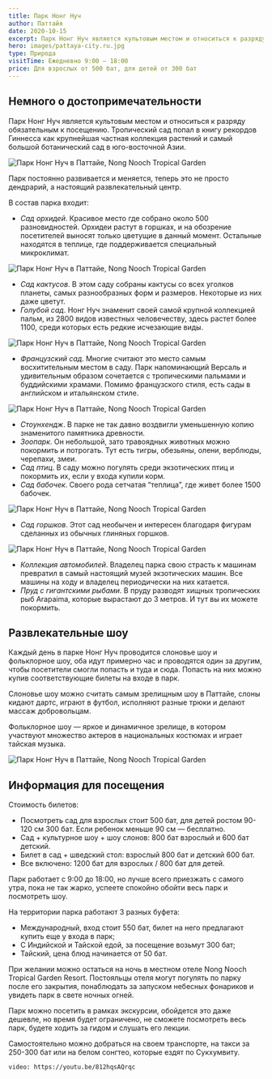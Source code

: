```yaml
---
title: Парк Нонг Нуч
author: Паттайя
date: 2020-10-15
excerpt: Парк Нонг Нуч является культовым местом и относиться к разряду обязательным к посещению.
hero: images/pattaya-city.ru.jpg
type: Природа
visitTime: Ежедневно 9:00 – 18:00
price: Для взрослых от 500 бат, для детей от 300 бат
---
```


## Немного о достопримечательности
Парк Нонг Нуч является культовым местом и относиться к разряду обязательным к посещению. Тропический сад попал в книгу рекордов Гиннесса как крупнейшая частная коллекция растений и самый большой ботанический сад в юго-восточной Азии.

![Парк Нонг Нуч в Паттайе, Nong Nooch Tropical Garden](images/enjourney.ru.jpg "Источник enjourney.ru")

Парк постоянно развивается и меняется, теперь это не просто дендрарий, а настоящий развлекательный центр. 

В состав парка входит:
- *Сад орхидей*. Красивое место где собрано около 500 разновидностей. Орхидеи растут в горшках, и на обозрение посетителей выносят только цветущие в данный момент. Остальные находятся в теплице, где поддерживается специальный микроклимат.

![Парк Нонг Нуч в Паттайе, Nong Nooch Tropical Garden](images/nongnoochtropicalgarden.com.jpg "Источник nongnoochtropicalgarden.com")
- *Сад кактусов*. В этом саду собраны кактусы со всех уголков планеты, самых разнообразных форм и размеров. Некоторые из них даже цветут.
- *Голубой сад*. Нонг Нуч знаменит своей самой крупной коллекцией пальм, из 2800 видов известных человечеству, здесь растет более 1100, среди которых есть редкие исчезающие виды.

![Парк Нонг Нуч в Паттайе, Nong Nooch Tropical Garden](images/cokostravel.ru.jpg "Источник cokostravel.ru")
- *Французский сад*. Многие считают это место самым восхитительным местом в саду. Парк напоминающий Версаль и удивительным образом сочетается с тропическими пальмами и буддийскими храмами. Помимо французского стиля, есть сады в английском и итальянском стиле.

![Парк Нонг Нуч в Паттайе, Nong Nooch Tropical Garden](images/allturizm.ru.jpg "Источник allturizm.ru")
- *Стоунхендж*. В парке не так давно воздвигли уменьшенную копию знаменитого памятника древности. 
- *Зоопарк*. Он небольшой, зато травоядных животных можно покормить и потрогать. Тут есть тигры, обезьяны, олени, верблюды, черепахи, змеи.
- *Сад птиц*. В саду можно погулять среди экзотических птиц и покормить их, если у входа купили корм.
- *Сад бабочек*. Своего рода сетчатая “теплица”, где живет более 1500 бабочек. 

![Парк Нонг Нуч в Паттайе, Nong Nooch Tropical Garden](images/nongnoochtropicalgarden.com2.jpg "Источник nongnoochtropicalgarden.com")
- *Сад горшков*. Этот сад необычен и интересен благодаря фигурам сделанных из обычных глиняных горшков.

![Парк Нонг Нуч в Паттайе, Nong Nooch Tropical Garden](images/nongnoochtropicalgarden.com1.jpg "Источник nongnoochtropicalgarden.com")
- *Коллекция автомобилей*. Владелец парка свою страсть к машинам превратил в самый настоящий музей экзотических машин. Все машины на ходу и владелец периодически на них катается.
- *Пруд с гигантскими рыбами*. В пруду разводят хищных тропических рыб Arapaima, которые вырастают до 3 метров. И тут вы их можете покормить.
 
## Развлекательные шоу
Каждый день в парке Нонг Нуч проводится слоновье шоу и фольклорное шоу, оба идут примерно час и проводятся один за другим, чтобы посетители смогли попасть и туда и сюда. Попасть на них можно купив соответствующие билеты на входе в парк.

Слоновье шоу можно считать самым зрелищным шоу в Паттайе, слоны кидают дартс, играют в футбол, исполняют разные трюки и делают массаж добровольцам.

Фольклорное шоу — яркое и динамичное зрелище, в котором участвуют множество актеров в национальных костюмах и играет тайская музыка. 

![Парк Нонг Нуч в Паттайе, Nong Nooch Tropical Garden](images/tyumen-travels.ru.jpg "Источник tyumen-travels.ru")
 
## Информация для посещения
Стоимость билетов:
- Посмотреть сад для взрослых стоит 500 бат, для детей ростом 90-120 см 300 бат. Если ребенок меньше 90 см — бесплатно.
- Сад + культурное шоу + шоу слонов: 800 бат взрослый и 600 бат детский. 
- Билет в сад + шведский стол: взрослый 800 бат и детский 600 бат. 
- Все включено: 1200 бат для взрослых / 800 бат для детей.

Парк работает с 9:00 до 18:00, но лучше всего приезжать с самого утра, пока не так жарко, успеете спокойно обойти весь парк и посмотреть шоу.

На территории парка работают 3 разных буфета:
- Международный, вход стоит 550 бат, билет на него предлагают купить еще у входа в парк;
- С Индийской и Тайской едой, за посещение возьмут 300 бат;
- Тайский, цена блюд начинается от 50 бат.

При желании можно остаться на ночь в местном отеле Nong Nooch Tropical Garden Resort. Постояльцы отеля могут погулять по парку после его закрытия, понаблюдать за запуском небесных фонариков и увидеть парк в свете ночных огней.

Парк можно посетить в рамках экскурсии, обойдется это даже дешевле, но время будет ограничено, не сможете посмотреть весь парк, будете ходить за гидом и слушать его лекции.

Самостоятельно можно добраться на своем транспорте, на такси за 250-300 бат или на белом сонгтео, которые ездят по Сукхумвиту. 

`video: https://youtu.be/812hqsAQrqc`
